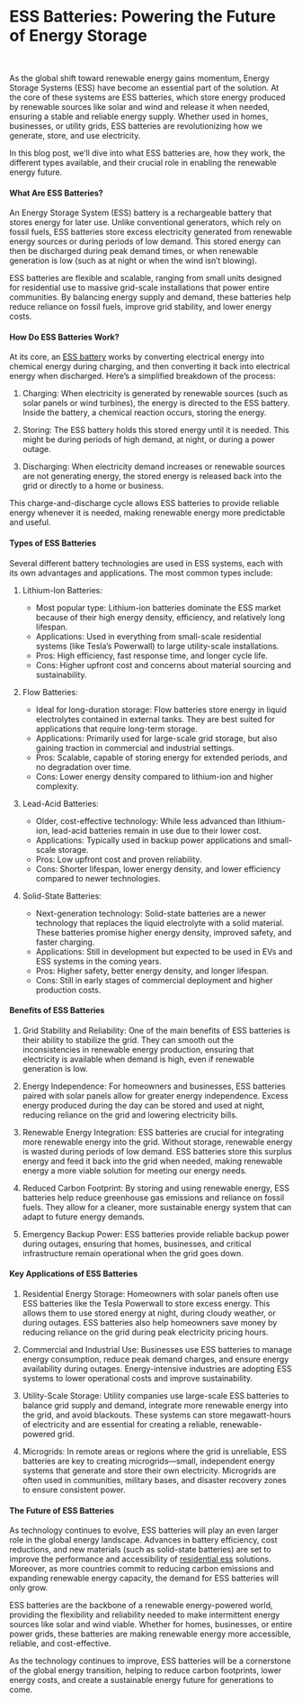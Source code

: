 <p><!-- x-tinymce/html --></p>
<div data-node="6639e448d6add" data-animation-delay="0.0">
<h1>ESS Batteries: Powering the Future of Energy Storage</h1>
<p>&nbsp;</p>
<p>As the global shift toward renewable energy gains momentum, Energy Storage Systems (ESS) have become an essential part of the solution. At the core of these systems are ESS batteries, which store energy produced by renewable sources like solar and wind and release it when needed, ensuring a stable and reliable energy supply. Whether used in homes, businesses, or utility grids, ESS batteries are revolutionizing how we generate, store, and use electricity.</p>
<p>In this blog post, we&rsquo;ll dive into what ESS batteries are, how they work, the different types available, and their crucial role in enabling the renewable energy future.</p>
<h4>What Are ESS Batteries?</h4>
<p>An Energy Storage System (ESS) battery is a rechargeable battery that stores energy for later use. Unlike conventional generators, which rely on fossil fuels, ESS batteries store excess electricity generated from renewable energy sources or during periods of low demand. This stored energy can then be discharged during peak demand times, or when renewable generation is low (such as at night or when the wind isn&rsquo;t blowing).</p>
<p>ESS batteries are flexible and scalable, ranging from small units designed for residential use to massive grid-scale installations that power entire communities. By balancing energy supply and demand, these batteries help reduce reliance on fossil fuels, improve grid stability, and lower energy costs.</p>
<h4>How Do ESS Batteries Work?</h4>
<p>At its core, an <a href="https://www.bsl-battery.com/products/">ESS battery</a> works by converting electrical energy into chemical energy during charging, and then converting it back into electrical energy when discharged. Here&rsquo;s a simplified breakdown of the process:</p>
<ol>
<li>
<p>Charging: When electricity is generated by renewable sources (such as solar panels or wind turbines), the energy is directed to the ESS battery. Inside the battery, a chemical reaction occurs, storing the energy.</p>
</li>
<li>
<p>Storing: The ESS battery holds this stored energy until it is needed. This might be during periods of high demand, at night, or during a power outage.</p>
</li>
<li>
<p>Discharging: When electricity demand increases or renewable sources are not generating energy, the stored energy is released back into the grid or directly to a home or business.</p>
</li>
</ol>
<p>This charge-and-discharge cycle allows ESS batteries to provide reliable energy whenever it is needed, making renewable energy more predictable and useful.</p>
<h4>Types of ESS Batteries</h4>
<p>Several different battery technologies are used in ESS systems, each with its own advantages and applications. The most common types include:</p>
<ol>
<li>
<p>Lithium-Ion Batteries:</p>
<ul>
<li>Most popular type: Lithium-ion batteries dominate the ESS market because of their high energy density, efficiency, and relatively long lifespan.</li>
<li>Applications: Used in everything from small-scale residential systems (like Tesla&rsquo;s Powerwall) to large utility-scale installations.</li>
<li>Pros: High efficiency, fast response time, and longer cycle life.</li>
<li>Cons: Higher upfront cost and concerns about material sourcing and sustainability.</li>
</ul>
</li>
<li>
<p>Flow Batteries:</p>
<ul>
<li>Ideal for long-duration storage: Flow batteries store energy in liquid electrolytes contained in external tanks. They are best suited for applications that require long-term storage.</li>
<li>Applications: Primarily used for large-scale grid storage, but also gaining traction in commercial and industrial settings.</li>
<li>Pros: Scalable, capable of storing energy for extended periods, and no degradation over time.</li>
<li>Cons: Lower energy density compared to lithium-ion and higher complexity.</li>
</ul>
</li>
<li>
<p>Lead-Acid Batteries:</p>
<ul>
<li>Older, cost-effective technology: While less advanced than lithium-ion, lead-acid batteries remain in use due to their lower cost.</li>
<li>Applications: Typically used in backup power applications and small-scale storage.</li>
<li>Pros: Low upfront cost and proven reliability.</li>
<li>Cons: Shorter lifespan, lower energy density, and lower efficiency compared to newer technologies.</li>
</ul>
</li>
<li>
<p>Solid-State Batteries:</p>
<ul>
<li>Next-generation technology: Solid-state batteries are a newer technology that replaces the liquid electrolyte with a solid material. These batteries promise higher energy density, improved safety, and faster charging.</li>
<li>Applications: Still in development but expected to be used in EVs and ESS systems in the coming years.</li>
<li>Pros: Higher safety, better energy density, and longer lifespan.</li>
<li>Cons: Still in early stages of commercial deployment and higher production costs.</li>
</ul>
</li>
</ol>
<h4>Benefits of ESS Batteries</h4>
<ol>
<li>
<p>Grid Stability and Reliability: One of the main benefits of ESS batteries is their ability to stabilize the grid. They can smooth out the inconsistencies in renewable energy production, ensuring that electricity is available when demand is high, even if renewable generation is low.</p>
</li>
<li>
<p>Energy Independence: For homeowners and businesses, ESS batteries paired with solar panels allow for greater energy independence. Excess energy produced during the day can be stored and used at night, reducing reliance on the grid and lowering electricity bills.</p>
</li>
<li>
<p>Renewable Energy Integration: ESS batteries are crucial for integrating more renewable energy into the grid. Without storage, renewable energy is wasted during periods of low demand. ESS batteries store this surplus energy and feed it back into the grid when needed, making renewable energy a more viable solution for meeting our energy needs.</p>
</li>
<li>
<p>Reduced Carbon Footprint: By storing and using renewable energy, ESS batteries help reduce greenhouse gas emissions and reliance on fossil fuels. They allow for a cleaner, more sustainable energy system that can adapt to future energy demands.</p>
</li>
<li>
<p>Emergency Backup Power: ESS batteries provide reliable backup power during outages, ensuring that homes, businesses, and critical infrastructure remain operational when the grid goes down.</p>
</li>
</ol>
<h4>Key Applications of ESS Batteries</h4>
<ol>
<li>
<p>Residential Energy Storage: Homeowners with solar panels often use ESS batteries like the Tesla Powerwall to store excess energy. This allows them to use stored energy at night, during cloudy weather, or during outages. ESS batteries also help homeowners save money by reducing reliance on the grid during peak electricity pricing hours.</p>
</li>
<li>
<p>Commercial and Industrial Use: Businesses use ESS batteries to manage energy consumption, reduce peak demand charges, and ensure energy availability during outages. Energy-intensive industries are adopting ESS systems to lower operational costs and improve sustainability.</p>
</li>
<li>
<p>Utility-Scale Storage: Utility companies use large-scale ESS batteries to balance grid supply and demand, integrate more renewable energy into the grid, and avoid blackouts. These systems can store megawatt-hours of electricity and are essential for creating a reliable, renewable-powered grid.</p>
</li>
<li>
<p>Microgrids: In remote areas or regions where the grid is unreliable, ESS batteries are key to creating microgrids&mdash;small, independent energy systems that generate and store their own electricity. Microgrids are often used in communities, military bases, and disaster recovery zones to ensure consistent power.</p>
</li>
</ol>
<h4>The Future of ESS Batteries</h4>
<p>As technology continues to evolve, ESS batteries will play an even larger role in the global energy landscape. Advances in battery efficiency, cost reductions, and new materials (such as solid-state batteries) are set to improve the performance and accessibility of <a href="https://www.bsl-battery.com/products/">residential ess</a> solutions. Moreover, as more countries commit to reducing carbon emissions and expanding renewable energy capacity, the demand for ESS batteries will only grow.</p>
<p>ESS batteries are the backbone of a renewable energy-powered world, providing the flexibility and reliability needed to make intermittent energy sources like solar and wind viable. Whether for homes, businesses, or entire power grids, these batteries are making renewable energy more accessible, reliable, and cost-effective.</p>
<p>As the technology continues to improve, ESS batteries will be a cornerstone of the global energy transition, helping to reduce carbon footprints, lower energy costs, and create a sustainable energy future for generations to come.</p>
<p>&nbsp;</p>
</div>
